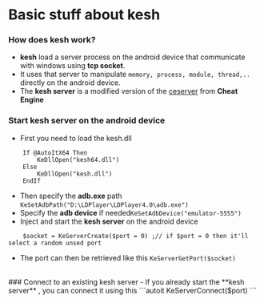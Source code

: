 # Basic stuff about kesh

### How does kesh work?
- **kesh** load a server process on the android device that communicate with windows using **tcp socket**.
- It uses that server to manipulate ```memory, process, module, thread,..``` directly on the android device.
- The **kesh server** is a modified version of the [ceserver](https://github.com/cheat-engine/cheat-engine/tree/master/Cheat%20Engine/ceserver "ceserver") from **Cheat Engine**

### Start kesh server on the android device
- First you need to load the kesh.dll
```autoit
    If @AutoItX64 Then
        KeDllOpen("kesh64.dll")
    Else
        KeDllOpen("kesh.dll")
    EndIf
```
- Then specify the **adb.exe** path ```KeSetAdbPath("D:\LDPlayer\LDPlayer4.0\adb.exe")```
- Specify the **adb device** if needed```KeSetAdbDevice("emulator-5555")```
- Inject and start the **kesh server** on the android device
```autoit
    $socket = KeServerCreate($port = 0) ;// if $port = 0 then it'll select a random unsed port
```
- The port can then be retrieved like this ```KeServerGetPort($socket)```
</br>
### Connect to an existing kesh server
- If you already start the **kesh server** , you can connect it using this
```autoit
    KeServerConnect($port)
```
